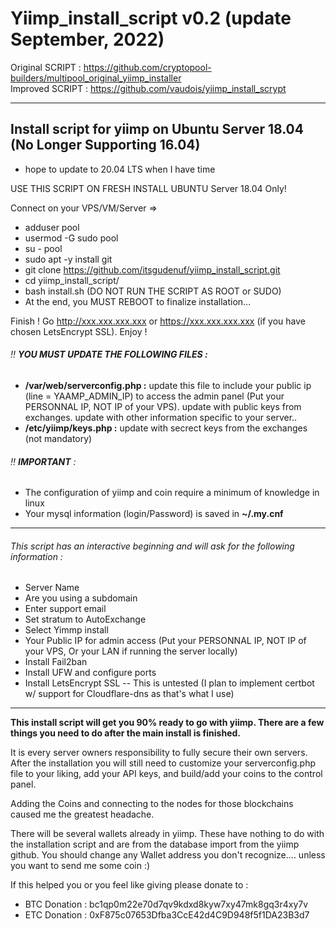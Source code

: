 # Yiimp_install_script v0.2 (update September, 2022)

Original SCRIPT : https://github.com/cryptopool-builders/multipool_original_yiimp_installer  
Improved SCRIPT : https://github.com/vaudois/yiimp_install_scrypt


***********************************

## Install script for yiimp on Ubuntu Server 18.04  (No Longer Supporting 16.04)  
* hope to update to 20.04 LTS when I have time

USE THIS SCRIPT ON FRESH INSTALL UBUNTU Server 18.04 Only!

Connect on your VPS/VM/Server =>
- adduser pool
- usermod -G sudo pool
- su - pool
- sudo apt -y install git
- git clone https://github.com/itsgudenuf/yiimp_install_script.git
- cd yiimp_install_script/
- bash install.sh (DO NOT RUN THE SCRIPT AS ROOT or SUDO)
- At the end, you MUST REBOOT to finalize installation...

Finish !
Go http://xxx.xxx.xxx.xxx or https://xxx.xxx.xxx.xxx (if you have chosen LetsEncrypt SSL). Enjoy !

###### :bangbang: **YOU MUST UPDATE THE FOLLOWING FILES :**
- **/var/web/serverconfig.php :** update this file to include your public ip (line = YAAMP_ADMIN_IP) to access the admin panel (Put your PERSONNAL IP, NOT IP of your VPS). update with public keys from exchanges. update with other information specific to your server..
- **/etc/yiimp/keys.php :** update with secrect keys from the exchanges (not mandatory)


###### :bangbang: **IMPORTANT** : 

- The configuration of yiimp and coin require a minimum of knowledge in linux
- Your mysql information (login/Password) is saved in **~/.my.cnf**

***********************************

###### This script has an interactive beginning and will ask for the following information :

- Server Name 
- Are you using a subdomain
- Enter support email
- Set stratum to AutoExchange
- Select Yimmp install
- Your Public IP for admin access (Put your PERSONNAL IP, NOT IP of your VPS, Or your LAN if running the server locally)
- Install Fail2ban
- Install UFW and configure ports
- Install LetsEncrypt SSL  -- This is untested (I plan to implement certbot w/ support for Cloudflare-dns as that's what I use)

***********************************

**This install script will get you 90% ready to go with yiimp. There are a few things you need to do after the main install is finished.**

It is every server owners responsibility to fully secure their own servers. After the installation you will still need to customize your serverconfig.php file to your liking, add your API keys, and build/add your coins to the control panel. 

Adding the Coins and connecting to the nodes for those blockchains caused me the greatest headache.

There will be several wallets already in yiimp. These have nothing to do with the installation script and are from the database import from the yiimp github. 
You should change any Wallet address you don't recognize.... unless you want to send me some coin :)


If this helped you or you feel like giving please donate to : 
- BTC Donation : bc1qp0m22e70d7qv9kdxd8kyw7xy47mk8gq3r4xy7v
- ETC Donation : 0xF875c07653Dfba3CcE42d4C9D948f5f1DA23B3d7 
